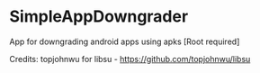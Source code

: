 # SimpleAppDowngrader
App for downgrading android apps using apks [Root required]

Credits:
topjohnwu for libsu - https://github.com/topjohnwu/libsu
